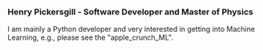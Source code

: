 ### Henry Pickersgill - Software Developer and Master of Physics
I am mainly a Python developer and very interested in getting into Machine Learning, e.g., please see the "apple_crunch_ML".
